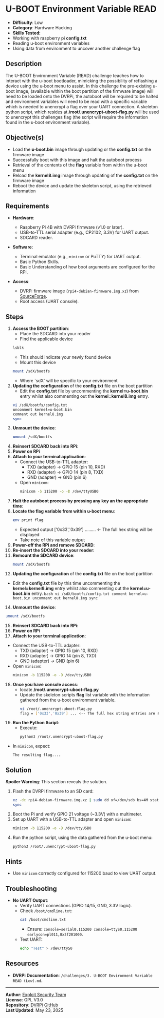 # U-BOOT Environment Variable READ

- **Difficulty**: Low
- **Category**: Hardware Hacking
- **Skills Tested**:
-   Working with raspberry pi **config.txt**
-   Reading u-boot environment variables
-   Using data from environment to uncover another challenge flag

## Description
The U-BOOT Environment Variable (READ) challenge teaches how to interact with the u-boot bootloader, mimicking the possibility of reflashing a device using the u-boot menu to assist. In this challenge the pre-existing u-boot image, (available within the boot partition of the firmware image) will need to be loaded onto the DVRPi, the autoboot will be required to be halted and environment variables will need to be read with a specific variable which is needed to unencrypt a flag over your UART connection. A skeleton python script, which resides at **/root/.unencrypt-uboot-flag.py** will be used to unencrypt this challenges flag (the script will require the information found in the u-boot environment variable).

## Objective(s)
- Load the **u-boot.bin** image through updating or the **config.txt** on the firmware image
- Successfully boot with this image and halt the autoboot process
- Retrieval of the contents of the **flag** variable from within the u-boot menu
- Reload the **kernel8.img** image through updating of the **config.txt** on the firmware image
- Reboot the device and update the skeleton script, using the retrieved information

## Requirements
- **Hardware**:
  - Raspberry Pi 4B with DVRPi firmware (v1.0 or later).
  - USB-to-TTL serial adapter (e.g., CP2102, 3.3V) for UART output.
  - SDCARD reader.

- **Software**:
  - Terminal emulator (e.g., `minicom` or PuTTY) for UART output.
  - Basic Python Skills.
  - Basic Understanding of how boot arguments are configured for the RPi.
- **Access**:
  - DVRPi firmware image (`rpi4-debian-firmware.img.xz`) from [SourceForge](https://sourceforge.net/projects/dvrpi/files/firmware/rpi4-debian-firmware.img.xz/download).
  - Root access (UART console).

## Steps
1. **Access the BOOT partition**:
   - Place the SDCARD into your reader
   - Find the applicable device
    ```bash
    lsblk
    ```
    - This should indicate your newly found device
    - Mount this device
    ```bash
    mount /sdX/bootfs
    ```
    - Where `sdX' will be specific to your environment
3. **Updating the configuration** of the **config.txt** file on the boot partition
   - Edit the **config.txt** file by uncommenting the **kernel=u-boot.bin** entry whilst also commenting out the **kernel=kernel8.img** entry.
    ```bash
    vi /sdX/bootfs/config.txt
    uncomment kernel=u-boot.bin
    comment out kernel8.img
    sync
    ```
4. **Unmount the device**:
   ```bash
   umount /sdX/bootfs
   ```
5. **Reinsert SDCARD back into RPi**:
6. **Power on RPi**
7. **Attach to your terminal application**:
   - Connect the USB-to-TTL adapter:
     - TXD (adapter) → GPIO 15 (pin 10, RXD)
     - RXD (adapter) → GPIO 14 (pin 8, TXD)
     - GND (adapter) → GND (pin 6)
   - Open `minicom`:
     ```bash
     minicom -b 115200 -o -D /dev/ttyUSB0
     ```
8. **Halt the autoboot process by pressing any key an the appropriate time**:
9. **Locate the flag variable from within u-boot menu**:
    ```bash
    env print flag
    ```
    - Expected output ['0x33','0x39'] ......... <- The full hex string will be displayed
    - Take note of this variable output
10. **Power-off the RPi and remove SDCARD**:
11. **Re-insert the SDCARD into your reader**:
12. **Remount the SDCARD device**:
    ```bash
    mount /sdX/bootfs
    ```
13. **Updating the configuration** of the **config.txt** file on the boot partition
   - Edit the **config.txt** file by this time uncommenting the **kernel=kernel8.img** entry whilst also commenting out the **kernel=u-boot.bin** entry.
    ```bash
    vi /sdX/bootfs/config.txt
    comment kernel=u-boot.bin
    uncomment out kernel8.img
    sync
    ```
14. **Unmount the device**:
   ```bash
   umount /sdX/bootfs
   ```
15. **Reinsert SDCARD back into RPi**:
16. **Power on RPi**
17. **Attach to your terminal application**:
   - Connect the USB-to-TTL adapter:
     - TXD (adapter) → GPIO 15 (pin 10, RXD)
     - RXD (adapter) → GPIO 14 (pin 8, TXD)
     - GND (adapter) → GND (pin 6)
   - Open `minicom`:
     ```bash
     minicom -b 115200 -o -D /dev/ttyUSB0
     ```
18. **Once you have console access**:
    - locate **/root/.unencrypt-uboot-flag.py**
    - Update the skeleton scripts **flag** list variable with the information gathered from the u-boot environment variable.
      ```bash
      vi /root/.unencrypt-uboot-flag.py
      flag = ['0x33','0x39'] ... <-- The full hex string entries are required here.
19. **Run the Python Script**:
    - Execute:
      ```bash
      python3 /root/.unencrypt-uboot-flag.py
      ```
   - In `minicom`, expect:
     ```
     The resulting flag.... 
     ```

## Solution
**Spoiler Warning**: This section reveals the solution.

1. Flash the DVRPi firmware to an SD card:
   ```bash
   xz -dc rpi4-debian-firmware.img.xz | sudo dd of=/dev/sdb bs=4M status=progress
   sync
   ```
2. Boot the Pi and verify GPIO 21 voltage (~3.3V) with a multimeter.
3. Set up UART with a USB-to-TTL adapter and open `minicom`:
   ```bash
   minicom -b 115200 -o -D /dev/ttyUSB0
   ```
4. Run the python script, using the data gathered from the u-boot menu:
   ```bash
   python3 /root/.unencrypt-uboot-flag.py
   ```

## Hints
- Use `minicom` correctly configured for 115200 baud to view UART output.

## Troubleshooting
- **No UART Output**:
  - Verify UART connections (GPIO 14/15, GND, 3.3V logic).
  - Check `/boot/cmdline.txt`:
    ```bash
    cat /boot/cmdline.txt
    ```
    - Ensure: `console=serial0,115200 console=ttyS0,115200 earlycon=pl011,0x3f201000`.
  - Test UART:
    ```bash
    echo "Test" > /dev/ttyS0
    ```

## Resources
- **DVRPi Documentation**: `/challenges/3. U-BOOT Environment Variable READ (Low).md`.
  
---

**Author**: [Exploit Security Team](https://www.exploitsecurity.io)  
**License**: GPL V3.0  
**Repository**: [DVRPi GitHub](https://github.com/exploitsecurityio/DVRPi)  
**Last Updated**: May 23, 2025
